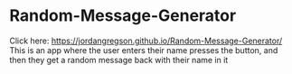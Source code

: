 # Random-Message-Generator
Click here: https://jordangregson.github.io/Random-Message-Generator/
This is an app where the user enters their name presses the button, and then they get a random message back with their name in it
